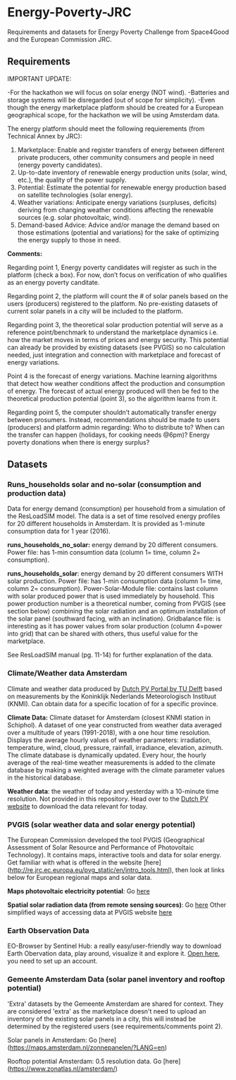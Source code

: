 # Energy-Poverty-JRC
Requirements and datasets for Energy Poverty Challenge from Space4Good and the European Commission JRC.


## Requirements

IMPORTANT UPDATE: 

-For the hackathon we will focus on solar energy (NOT wind).
-Batteries and storage systems will be disregarded (out of scope for simplicity). 
-Even though the energy marketplace platform should be created for a European geographical scope, for the hackathon we will be using Amsterdam data. 

The energy platform should meet the following requierements (from Technical Annex by JRC):
1.	Marketplace: Enable and register transfers of energy between different private producers, other community consumers and people in need (energy poverty candidates).
2.	Up-to-date inventory of renewable energy production units (solar, wind, etc.), the quality of the power supply.
3.	Potential: Estimate the potential for renewable energy production based on satellite technologies (solar energy).
4.	Weather variations: Anticipate energy variations (surpluses, deficits) deriving from changing weather conditions affecting the renewable sources (e.g. solar photovoltaic, wind). 
5.	Demand-based Advice: Advice and/or manage the demand based on those estimations (potential and variations) for the sake of optimizing the energy supply to those in need.

**Comments:**

Regarding point 1, Energy poverty candidates will register as such in the platform (check a box). For now, don’t focus on verification of who qualifies as an energy poverty canditate. 

Regarding point 2, the platform will count the # of solar panels based on the users (producers) registered to the platform. No pre-existing datasets of current solar panels in a city will be included to the platform. 

Regarding point 3, the theoretical solar production potential will serve as a reference point/benchmark to understand the marketplace dynamics i.e. how the market moves in terms of prices and energy security. This potential can already be provided by existing datasets (see PVGIS) so no calculation needed, just integration and connection with marketplace and forecast of energy variations.

Point 4 is the forecast of energy variations. Machine learning algorithms that detect how weather conditions affect the production and consumption of energy. The forecast of actual energy produced will then be fed to the theoretical production potential (point 3), so the algorithm learns from it.

Regarding point 5, the computer shouldn’t automatically transfer energy between prosumers. Instead, recommendations should be made to users (producers) and platform admin regarding: Who to distribute to? When can the transfer can happen (holidays, for cooking needs @6pm)? Energy poverty donations when there is energy surplus? 



## Datasets
### Runs_households solar and no-solar (consumption and production data)

Data for energy demand (consumption) per household from a simulation of the ResLoadSIM model.  The data is a set of time resolved energy profiles for 20 different households in Amsterdam. It is provided as 1-minute consumption data for 1 year (2016). 

**runs_households_no_solar:** energy demand by 20 different consumers. Power file: has 1-min consumtion data (column 1= time, column 2= consumption). 

**runs_households_solar**: energy demand by 20 different consumers WITH solar production. Power file: has 1-min consumption data (column 1= time, column 2= consumption). Power-Solar-Module file: contains last column with solar produced power that is used immediately by household. This power production number is a theoretical number, coming from PVGIS (see section below) combining the solar radiation and an optimum installation of the solar panel (southward facing, with an inclination). Gridbalance file: is interesting as it has power values from solar production (column 4=power into grid) that can be shared with others, thus  useful value for the marketplace. 

See ResLoadSIM manual (pg. 11-14) for further explanation of the data.

### Climate/Weather data Amsterdam
Climate and weather data produced by [Dutch PV Portal by TU Delft](https://www.tudelft.nl/en/eemcs/the-faculty/departments/electrical-sustainable-energy/photovoltaic-materials-and-devices/dutch-pv-portal/) based on measurements by the Koninklijk Nederlands Meteorologisch Instituut (KNMI). Can obtain data for a specific location of for a specific province.

**Climate Data:** Climate dataset for Amsterdam (closest KNMI station in Schiphol). A dataset of one year constructed from weather data averaged over a multitude of years (1991-2018), with a one hour time resolution. Displays the average hourly values of weather parameters: irradiation, temperature, wind, cloud, pressure, rainfall, irradiance, elevation, azimuth. The climate database is dynamically updated. Every hour, the hourly average of the real-time weather measurements is added to the climate database by making a weighted average with the climate parameter values in the historical database.

**Weather data**: the weather of today and yesterday with a 10-minute time resolution. Not provided in this repository. Head over to the [Dutch PV website](https://www.tudelft.nl/en/eemcs/the-faculty/departments/electrical-sustainable-energy/photovoltaic-materials-and-devices/dutch-pv-portal/) to download the data relevant for today.

### PVGIS  (solar weather data and solar energy potential)
The European Commission developed the tool PVGIS (Geographical Assessment of Solar Resource and Performance of Photovoltaic Technology). It contains maps, interactive tools and data for solar energy. Get familiar with what is offered in the website [here] (http://re.jrc.ec.europa.eu/pvg_static/en/intro_tools.html), then look at links below for European regional maps and solar data.

**Maps photovoltaic electricity potential**: Go [here](http://re.jrc.ec.europa.eu/pvg_download/map_index.html)

**Spatial solar radiation data (from remote sensing sources)**: Go [here](http://re.jrc.ec.europa.eu/pvg_download/data_download.html)
Other simplified ways of accessing data at PVGIS website [here](http://re.jrc.ec.europa.eu/pvg_static/en/intro_tools.html)


### Earth Observation Data
EO-Browser by Sentinel Hub: a really easy/user-friendly way to download Earth Obervation data, play around, visualize it and explore it. [Open here](https://apps.sentinel-hub.com/eo-browser/), you need to set up an account.

### Gemeente Amsterdam Data (solar panel inventory and rooftop potential)
'Extra' datasets by the Gemeente Amsterdam are shared for context. They are considered 'extra' as the marketplace doesn't need to upload an inventory of the existing solar panels in a city, this will instead be determined by the registered users (see requirements/comments point 2). 

Solar panels in Amsterdam: Go [here] (https://maps.amsterdam.nl/zonnepanelen/?LANG=en)

Rooftop potential Amsterdam: 0.5 resolution data. Go [here] (https://www.zonatlas.nl/amsterdam/)








